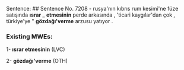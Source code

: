 Sentence: ## Sentence No. 7208 - 
rusya'nın kıbrıs rum kesimi'ne füze satışında **ısrar** _ **etmesinin** perde arkasında , 'ticari kaygılar'dan çok , türkiye'ye " **gözdağı'verme** arzusu yatıyor . 
### Existing MWEs: 
1- **ısrar etmesinin** (LVC)

2- **gözdağı'verme** (OTH)

